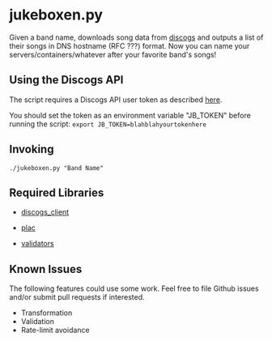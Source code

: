 # jukeboxen.py

Given a band name, downloads song data from [discogs](https://www.discogs.com) and
outputs a list of their songs in DNS hostname (RFC ???) format.
Now you can name your servers/containers/whatever after your favorite band's
songs!

## Using the Discogs API

The script requires a Discogs API user token as described [here](https://www.discogs.com/developers/#page:authentication).

You should set the token as an environment variable "JB_TOKEN" before running the script:
`export JB_TOKEN=blahblahyourtokenhere`

## Invoking

`./jukeboxen.py "Band Name"`

## Required Libraries

- [discogs_client](https://github.com/joalla/discogs_client)

- [plac](https://github.com/ialbert/plac)

- [validators](https://github.com/python-validators/validators)

## Known Issues

The following features could use some work. Feel free to file Github issues
and/or submit pull requests if interested.

- Transformation
- Validation
- Rate-limit avoidance
